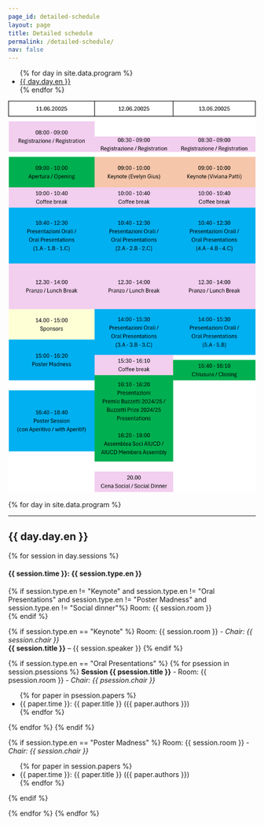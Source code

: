 ```yaml
---
page_id: detailed-schedule
layout: page
title: Detailed schedule
permalink: /detailed-schedule/
nav: false
---
```


<nav aria-label="Program Navigation">
  <ul>
  {% for day in site.data.program %}
    <li><a href="#{{ day.day.en | slugify }}">{{ day.day.en }}</a></li>
  {% endfor %}
  </ul>
</nav>

<a href="/assets/img/programme-overview.png" data-lightbox="programme-overview.png" data-title="Programme Overview">
  <img src="/assets/img/programme-overview.png" alt="Thumbnail of the Programme Overview" class="gallery-thumbnail">
</a>

{% for day in site.data.program %}
  <br/>
  <hr/>
  <h2 id="{{ day.day.en | slugify }}">{{ day.day.en }}</h2>  
{% for session in day.sessions %}
  <h4>{{ session.time }}: {{ session.type.en }}</h4>


{% if session.type.en != "Keynote" and session.type.en != "Oral Presentations" and session.type.en != "Poster Madness" and session.type.en != "Social dinner"%}
  Room: {{ session.room }}<br/>
{% endif %}

{% if session.type.en == "Keynote" %}
  Room: {{ session.room }} - <em>Chair: {{ session.chair }}</em><br/>
  <strong>{{ session.title }}</strong> – {{ session.speaker }}
{% endif %}


{% if session.type.en == "Oral Presentations" %}
{% for psession in session.psessions %}
<strong>Session {{ psession.title }}</strong> - Room: {{ psession.room }} - <em>Chair: {{ psession.chair }}</em>
  <ul>
  {% for paper in psession.papers %}
    <li>{{ paper.time }}: {{ paper.title }} ({{ paper.authors }}) </li>
  {% endfor %}
  </ul>
{% endfor %}
{% endif %}


{% if session.type.en == "Poster Madness" %}
  Room: {{ session.room }} - <em>Chair: {{ session.chair }}</em><br/>
  <ul>
  {% for paper in session.papers %}
    <li>{{ paper.time }}: {{ paper.title }} ({{ paper.authors }}) </li>
  {% endfor %}
  </ul>
{% endif %}


{% endfor %}
{% endfor %}